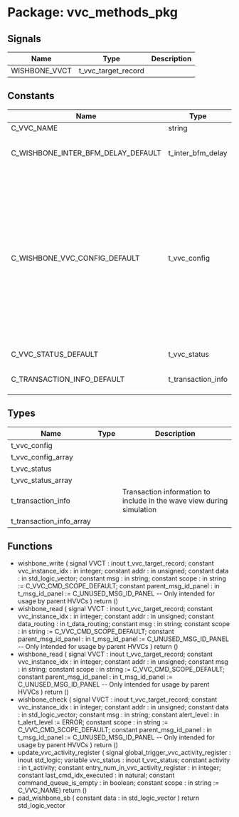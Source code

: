 # Package: vvc_methods_pkg

## Signals

| Name          | Type                | Description |
| ------------- | ------------------- | ----------- |
| WISHBONE_VVCT | t_vvc_target_record |             |
## Constants

| Name                               | Type               | Value                                                                                                                                                                                                                                                                                                                                                                                                                                                                                                                                                                                                                                                                                                                                                                                           | Description                       |
| ---------------------------------- | ------------------ | ----------------------------------------------------------------------------------------------------------------------------------------------------------------------------------------------------------------------------------------------------------------------------------------------------------------------------------------------------------------------------------------------------------------------------------------------------------------------------------------------------------------------------------------------------------------------------------------------------------------------------------------------------------------------------------------------------------------------------------------------------------------------------------------------- | --------------------------------- |
| C_VVC_NAME                         | string             |  "WISHBONE_VVC"                                                                                                                                                                                                                                                                                                                                                                                                                                                                                                                                                                                                                                                                                                                                                                                 |                                   |
| C_WISHBONE_INTER_BFM_DELAY_DEFAULT | t_inter_bfm_delay  |  (     delay_type                          => NO_DELAY,     delay_in_time                       => 0 ns,     inter_bfm_delay_violation_severity  => WARNING   )                                                                                                                                                                                                                                                                                                                                                                                                                                                                                                                                                                                                                                 | Type found in UVVM-Util types_pkg |
| C_WISHBONE_VVC_CONFIG_DEFAULT      | t_vvc_config       |  (     inter_bfm_delay                       => C_WISHBONE_INTER_BFM_DELAY_DEFAULT,     cmd_queue_count_max                   => C_CMD_QUEUE_COUNT_MAX,     cmd_queue_count_threshold             => C_CMD_QUEUE_COUNT_THRESHOLD,     cmd_queue_count_threshold_severity    => C_CMD_QUEUE_COUNT_THRESHOLD_SEVERITY,     result_queue_count_max                => C_RESULT_QUEUE_COUNT_MAX,     result_queue_count_threshold_severity => C_RESULT_QUEUE_COUNT_THRESHOLD_SEVERITY,     result_queue_count_threshold          => C_RESULT_QUEUE_COUNT_THRESHOLD,     bfm_config                            => C_WISHBONE_BFM_CONFIG_DEFAULT,     msg_id_panel                          => C_VVC_MSG_ID_PANEL_DEFAULT,     parent_msg_id_panel                   => C_VVC_MSG_ID_PANEL_DEFAULT   ) |                                   |
| C_VVC_STATUS_DEFAULT               | t_vvc_status       |  (     current_cmd_idx      => 0,     previous_cmd_idx     => 0,     pending_cmd_cnt      => 0   )                                                                                                                                                                                                                                                                                                                                                                                                                                                                                                                                                                                                                                                                                              |                                   |
| C_TRANSACTION_INFO_DEFAULT         | t_transaction_info |  (     -- Example:     operation           =>  NO_OPERATION,     addr                => (others => '0'),     data                => (others => '0'),     msg                 => (others => ' ')   )                                                                                                                                                                                                                                                                                                                                                                                                                                                                                                                                                                                             |                                   |
## Types

| Name                     | Type | Description                                                           |
| ------------------------ | ---- | --------------------------------------------------------------------- |
| t_vvc_config             |      |                                                                       |
| t_vvc_config_array       |      |                                                                       |
| t_vvc_status             |      |                                                                       |
| t_vvc_status_array       |      |                                                                       |
| t_transaction_info       |      | Transaction information to include in the wave view during simulation |
| t_transaction_info_array |      |                                                                       |
## Functions
- wishbone_write <font id="function_arguments">( signal   VVCT                : inout t_vvc_target_record; constant vvc_instance_idx    : in    integer; constant addr                : in    unsigned; constant data                : in    std_logic_vector; constant msg                 : in    string; constant scope               : in    string         := C_VVC_CMD_SCOPE_DEFAULT; constant parent_msg_id_panel : in    t_msg_id_panel := C_UNUSED_MSG_ID_PANEL -- Only intended for usage by parent HVVCs ) </font> <font id="function_return">return ()</font>
- wishbone_read <font id="function_arguments">( signal   VVCT                : inout t_vvc_target_record; constant vvc_instance_idx    : in    integer; constant addr                : in    unsigned; constant data_routing        : in    t_data_routing; constant msg                 : in    string; constant scope               : in    string         := C_VVC_CMD_SCOPE_DEFAULT; constant parent_msg_id_panel : in    t_msg_id_panel := C_UNUSED_MSG_ID_PANEL -- Only intended for usage by parent HVVCs ) </font> <font id="function_return">return ()</font>
- wishbone_read <font id="function_arguments">( signal   VVCT                : inout t_vvc_target_record; constant vvc_instance_idx    : in    integer; constant addr                : in    unsigned; constant msg                 : in    string; constant scope               : in    string         := C_VVC_CMD_SCOPE_DEFAULT; constant parent_msg_id_panel : in    t_msg_id_panel := C_UNUSED_MSG_ID_PANEL -- Only intended for usage by parent HVVCs ) </font> <font id="function_return">return ()</font>
- wishbone_check <font id="function_arguments">( signal   VVCT                : inout t_vvc_target_record; constant vvc_instance_idx    : in    integer; constant addr                : in    unsigned; constant data                : in    std_logic_vector; constant msg                 : in    string; constant alert_level         : in    t_alert_level  := ERROR; constant scope               : in    string         := C_VVC_CMD_SCOPE_DEFAULT; constant parent_msg_id_panel : in    t_msg_id_panel := C_UNUSED_MSG_ID_PANEL -- Only intended for usage by parent HVVCs ) </font> <font id="function_return">return ()</font>
- update_vvc_activity_register <font id="function_arguments">( signal global_trigger_vvc_activity_register : inout std_logic; variable vvc_status                         : inout t_vvc_status; constant activity                           : in    t_activity; constant entry_num_in_vvc_activity_register : in    integer; constant last_cmd_idx_executed              : in    natural; constant command_queue_is_empty             : in    boolean; constant scope                              : in    string := C_VVC_NAME) </font> <font id="function_return">return ()</font>
- pad_wishbone_sb <font id="function_arguments">( constant data : in std_logic_vector ) </font> <font id="function_return">return std_logic_vector </font>
